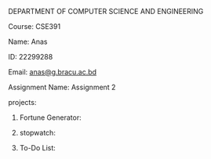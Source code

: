 DEPARTMENT OF COMPUTER SCIENCE AND ENGINEERING

Course: CSE391

Name: Anas

ID: 22299288

Email: anas@g.bracu.ac.bd

Assignment Name: Assignment 2

projects:

1. Fortune Generator:
 
2. stopwatch:

3. To-Do List:

